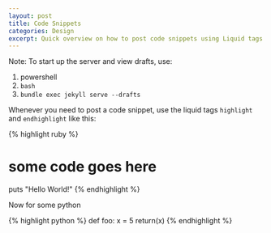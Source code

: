 ```yaml
---
layout: post
title: Code Snippets
categories: Design
excerpt: Quick overview on how to post code snippets using Liquid tags and how to escape or not escape markdown and HTML in your blog entries.
---
```


Note: To start up the server and view drafts, use:
1. powershell  
2. `bash`
3. `bundle exec jekyll serve --drafts`


Whenever you need to post a code snippet, use the liquid tags `highlight` and `endhighlight` like this:

{% highlight ruby %}
# some code goes here
puts "Hello World!"
{% endhighlight %}

Now for some python

{% highlight python %}
def foo:
    x = 5
    return(x)
{% endhighlight %}
